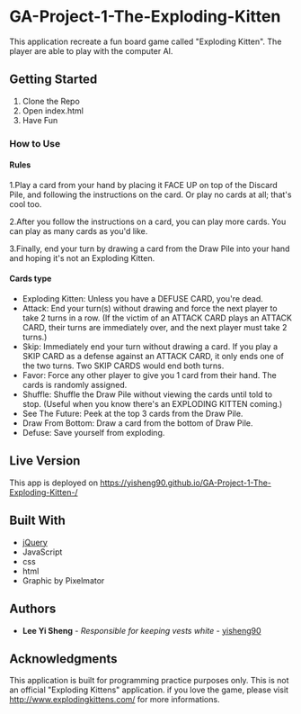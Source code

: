 # GA-Project-1-The-Exploding-Kitten

This application recreate a fun board game called  "Exploding Kitten".
The player are able to play with the computer AI.

## Getting Started
1. Clone the Repo
2. Open index.html
3. Have Fun


### How to Use

#### Rules

1.Play a card from your hand by placing it FACE UP on top of the Discard Pile, and following the instructions on the card. Or play no cards at all; that's cool too.

2.After you follow the instructions on a card, you can play more cards. You can play as many cards as you'd like.

3.Finally, end your turn by drawing a card from the Draw Pile into your hand and hoping it's not an Exploding Kitten.

#### Cards type

* Exploding Kitten: Unless you have a DEFUSE CARD, you're dead.
* Attack: End your turn(s) without drawing and force the next player to take 2 turns in a row. (If the victim of an ATTACK CARD plays an ATTACK CARD, their turns are immediately over, and the next player must take 2 turns.)
* Skip: Immediately end your turn without drawing a card. If you play a SKIP CARD as a defense against an ATTACK CARD, it only ends one of the two turns. Two SKIP CARDS would end both turns.
* Favor: Force any other player to give you 1 card from their hand. The cards is randomly assigned.
* Shuffle: Shuffle the Draw Pile without viewing the cards until told to stop. (Useful when you know there's an EXPLODING KITTEN coming.)
* See The Future: Peek at the top 3 cards from the Draw Pile.
* Draw From Bottom: Draw a card from the bottom of Draw Pile.
* Defuse: Save yourself from exploding.

## Live Version

This app is deployed on https://yisheng90.github.io/GA-Project-1-The-Exploding-Kitten-/

## Built With

* [jQuery](http://jquery.com/)
* JavaScript
* css
* html
* Graphic by Pixelmator


## Authors

* **Lee Yi Sheng** - *Responsible for keeping vests white* - [yisheng90](https://github.com/yisheng90)

## Acknowledgments

This application is built for programming practice purposes only.
This is not an official "Exploding Kittens" application. if you love the game, please visit  http://www.explodingkittens.com/ for more informations.

